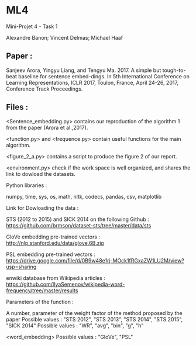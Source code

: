 # ML4
Mini-Projet 4 - Task 1


Alexandre Banon; Vincent Delmas; Michael Haaf



## Paper :

Sanjeev Arora, Yingyu Liang, and Tengyu Ma. 2017. A simple but tough-to-beat baseline for sentence embed-dings. In 5th International Conference on Learning Representations, ICLR 2017, Toulon, France, April 24-26, 2017, Conference Track Proceedings.



## Files :

<Sentence_embedding.py> contains our reproduction of the algorithm 1 from the paper (Arora et al.,2017).

<function.py> and <frequence.py> contain useful functions for the main algorithm.

<figure_2_a.py> contains a script to produce the figure 2 of our report.

<environment.py> check if the work space is well organized, and shares the link to dowload the datasets.



Python libraries :

numpy, time, sys, os, math, nltk, codecs, pandas, csv, matplotlib



Link for Dowloading the data :

STS (2012 to 2015) and SICK 2014 on the following Github : https://github.com/brmson/dataset-sts/tree/master/data/sts

GloVe embedding pre-trained vectors : http://nlp.stanford.edu/data/glove.6B.zip

PSL embedding pre-trained vectors : https://drive.google.com/file/d/0B9w48e1rj-MOck1fRGxaZW1LU2M/view?usp=sharing

enwiki database from Wikipedia articles : https://github.com/IlyaSemenov/wikipedia-word-frequency/tree/master/results



Parameters of the function <Algo> :
  
<a>
A number, parameter of the weight factor of the method proposed by the paper

<task>
Possible values :   "STS 2012", "STS 2013", "STS 2014", "STS 2015", "SICK 2014"

<methode>
Possible values :   "WR", "avg", "bin", "g", "h"

<word_embedding>
Possible values :   "GloVe", "PSL"




